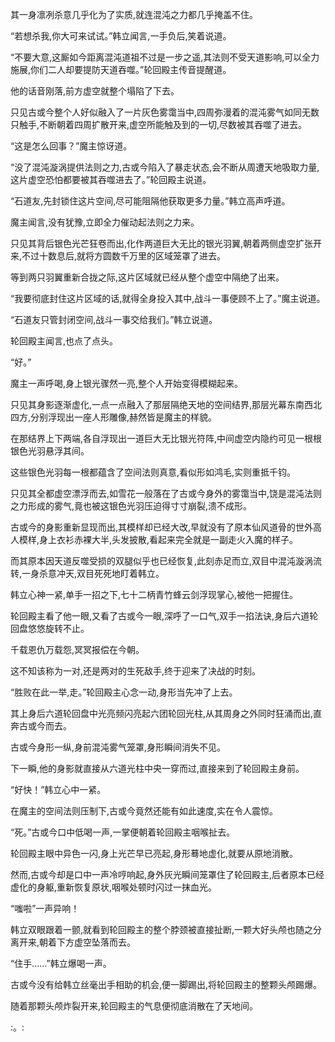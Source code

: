 
其一身凛冽杀意几乎化为了实质,就连混沌之力都几乎掩盖不住。

“若想杀我,你大可来试试。”韩立闻言,一手负后,笑着说道。

“不要大意,这厮如今距离混沌道祖不过是一步之遥,其法则不受天道影响,可以全力施展,你们二人却要提防天道吞噬。”轮回殿主传音提醒道。

他的话音刚落,前方虚空就整个塌陷了下去。

只见古或今整个人好似融入了一片灰色雾霭当中,四周弥漫着的混沌雾气如同无数只触手,不断朝着四周扩散开来,虚空所能触及到的一切,尽数被其吞噬了进去。

“这是怎么回事？”魔主惊讶道。

“没了混沌漩涡提供法则之力,古或今陷入了暴走状态,会不断从周遭天地吸取力量,这片虚空恐怕都要被其吞噬进去了。”轮回殿主说道。

“石道友,先封锁住这片空间,尽可能阻隔他获取更多力量。”韩立高声呼道。

魔主闻言,没有犹豫,立即全力催动起法则之力来。

只见其背后银色光芒狂卷而出,化作两道巨大无比的银光羽翼,朝着两侧虚空扩张开来,不过十数息后,就将方圆数千万里的区域笼罩了进去。

等到两只羽翼重新合拢之际,这片区域就已经从整个虚空中隔绝了出来。

“我要彻底封住这片区域的话,就得全身投入其中,战斗一事便顾不上了。”魔主说道。

“石道友只管封闭空间,战斗一事交给我们。”韩立说道。

轮回殿主闻言,也点了点头。

“好。”

魔主一声呼喝,身上银光骤然一亮,整个人开始变得模糊起来。

只见其身影逐渐虚化,一点一点融入了那层隔绝天地的空间结界,那层光幕东南西北四方,分别浮现出一座人形雕像,赫然皆是魔主的样貌。

在那结界上下两端,各自浮现出一道巨大无比银光符阵,中间虚空内隐约可见一根根银色光羽悬浮其间。

这些银色光羽每一根都蕴含了空间法则真意,看似形如鸿毛,实则重抵千钧。

只见其全都虚空漂浮而去,如雪花一般落在了古或今身外的雾霭当中,饶是混沌法则之力形成的雾气,竟也被这银色光羽压迫得寸寸崩裂,溃不成形。

古或今的身影重新显现而出,其模样却已经大改,早就没有了原本仙风道骨的世外高人模样,身上衣衫赤裸大半,头发披散,看起来完全就是一副走火入魔的样子。

而其原本因天道反噬受损的双腿似乎也已经恢复,此刻赤足而立,双目中混沌漩涡流转,一身杀意冲天,双目死死地盯着韩立。

韩立心神一紧,单手一招之下,七十二柄青竹蜂云剑浮现掌心,被他一把握住。

轮回殿主看了他一眼,又看了古或今一眼,深呼了一口气,双手一掐法诀,身后六道轮回盘悠悠旋转不止。

千载恩仇万载怨,冥冥报偿在今朝。

这不知该称为一对,还是两对的生死敌手,终于迎来了决战的时刻。

“胜败在此一举,走。”轮回殿主心念一动,身形当先冲了上去。

其上身后六道轮回盘中光亮频闪亮起六团轮回光柱,从其周身之外同时狂涌而出,直奔古或今而去。

古或今身形一纵,身前混沌雾气笼罩,身形瞬间消失不见。

下一瞬,他的身影就直接从六道光柱中央一穿而过,直接来到了轮回殿主身前。

“好快！”韩立心中一紧。

在魔主的空间法则压制下,古或今竟然还能有如此速度,实在令人震惊。

“死。”古或今口中低喝一声,一掌便朝着轮回殿主咽喉扯去。

轮回殿主眼中异色一闪,身上光芒早已亮起,身形蓦地虚化,就要从原地消散。

然而,古或今却是口中一声冷哼响起,身外灰光瞬间笼罩住了轮回殿主,后者原本已经虚化的身躯,重新恢复原状,咽喉处顿时闪过一抹血光。

“嗤啦”一声异响！

韩立双眼跟着一颤,就看到轮回殿主的整个脖颈被直接扯断,一颗大好头颅也随之分离开来,朝着下方虚空坠落而去。

“住手……”韩立爆喝一声。

古或今没有给韩立丝毫出手相助的机会,便一脚踢出,将轮回殿主的整颗头颅踢爆。

随着那颗头颅炸裂开来,轮回殿主的气息便彻底消散在了天地间。

:。: